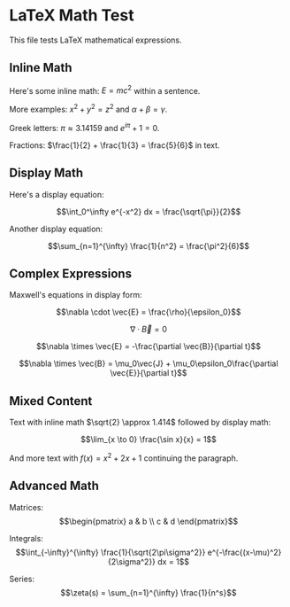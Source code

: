 # LaTeX Math Test

This file tests LaTeX mathematical expressions.

## Inline Math

Here's some inline math: $E = mc^2$ within a sentence.

More examples: $x^2 + y^2 = z^2$ and $\alpha + \beta = \gamma$.

Greek letters: $\pi \approx 3.14159$ and $e^{i\pi} + 1 = 0$.

Fractions: $\frac{1}{2} + \frac{1}{3} = \frac{5}{6}$ in text.

## Display Math

Here's a display equation:

$$\int_0^\infty e^{-x^2} dx = \frac{\sqrt{\pi}}{2}$$

Another display equation:

$$\sum_{n=1}^{\infty} \frac{1}{n^2} = \frac{\pi^2}{6}$$

## Complex Expressions

Maxwell's equations in display form:

$$\nabla \cdot \vec{E} = \frac{\rho}{\epsilon_0}$$

$$\nabla \cdot \vec{B} = 0$$

$$\nabla \times \vec{E} = -\frac{\partial \vec{B}}{\partial t}$$

$$\nabla \times \vec{B} = \mu_0\vec{J} + \mu_0\epsilon_0\frac{\partial \vec{E}}{\partial t}$$

## Mixed Content

Text with inline math $\sqrt{2} \approx 1.414$ followed by display math:

$$\lim_{x \to 0} \frac{\sin x}{x} = 1$$

And more text with $f(x) = x^2 + 2x + 1$ continuing the paragraph.

## Advanced Math

Matrices:
$$\begin{pmatrix} a & b \\ c & d \end{pmatrix}$$

Integrals:
$$\int_{-\infty}^{\infty} \frac{1}{\sqrt{2\pi\sigma^2}} e^{-\frac{(x-\mu)^2}{2\sigma^2}} dx = 1$$

Series:
$$\zeta(s) = \sum_{n=1}^{\infty} \frac{1}{n^s}$$ 